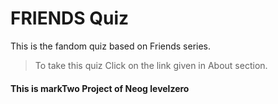 # FRIENDS Quiz 

This is the fandom quiz based on Friends series.

>To take this quiz Click on the link given in About section.

 #### This is markTwo Project of Neog levelzero  ####
